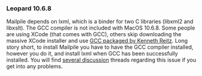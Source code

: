 ### Leopard 10.6.8
Mailpile depends on lxml, which is a binder for two C libraries (libxml2 and libxslt). The GCC compiler is not included with MacOS 10.6.8. Some people are using XCode (that comes with GCC), others skip downloading the massive XCode installer and use [GCC packaged by Kenneth Reitz](https://github.com/kennethreitz/osx-gcc-installer). Long story short, to install Mailpile you have to have the GCC compiler installed, however you do it, and install lxml when GCC has been successfully installed. You will find [several discussion](http://stackoverflow.com/questions/1277124/how-do-you-install-lxml-on-os-x-leopard-without-using-macports-or-fink) threads regarding this issue if you get into any problems.